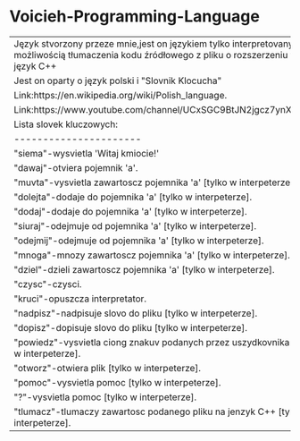 # Voicieh-Programming-Language
<table>
<tr><td>Język stvorzony przeze mnie,jest on językiem tylko interpretovanym z możliwością tłumaczenia kodu źródłowego z pliku o rozszerzeniu voi na język C++ </td></tr>
<tr><td>Jest on oparty o język polski i "Slovnik Klocucha"</td></tr>
<tr><td> Link:https://en.wikipedia.org/wiki/Polish_language.</td></tr>
<tr><td> Link:https://www.youtube.com/channel/UCxSGC9BtJN2jgcz7ynXWdOw.</td></tr>
<tr><td>Lista slovek kluczowych:</td></tr>
<tr><td>----------------------</td></tr>
<tr><td>"siema"-wysvietla 'Witaj kmiocie!'</td></tr>
<tr><td>"dawaj"-otviera pojemnik 'a'.</td></tr>
<tr><td>"muvta"-vysvietla zawartoscz pojemnika 'a' [tylko w interpeterze].</td></tr>
<tr><td>"dolejta"-dodaje do pojemnika 'a' [tylko w interpeterze].</td></tr>
<tr><td>"dodaj"-dodaje do pojemnika 'a' [tylko w interpeterze].</td></tr>
<tr><td>"siuraj"-odejmuje od pojemnika 'a' [tylko w interpeterze].</td></tr>
<tr><td>"odejmij"-odejmuje od pojemnika 'a' [tylko w interpeterze].</td></tr>
<tr><td>"mnoga"-mnozy zawartoscz pojemnika 'a' [tylko w interpeterze].</td></tr> 
<tr><td>"dziel"-dzieli zawartoscz pojemnika 'a' [tylko w interpeterze].</td></tr>
<tr><td>"czysc"-czysci.</td></tr>
<tr><td>"kruci"-opuszcza interpretator.</td></tr>
<tr><td>"nadpisz"-nadpisuje slovo do pliku [tylko w interpeterze].</td></tr>
<tr><td>"dopisz"-dopisuje slovo do pliku [tylko w interpeterze].</td></tr>
<tr><td>"powiedz"-vysvietla ciong znakuv podanych przez uszydkovnika [tylko w interpeterze].</td></tr>
<tr><td>"otworz"-otwiera plik [tylko w interpeterze].</td></tr>
<tr><td>"pomoc"-vysvietla pomoc [tylko w interpeterze].</td></tr>
<tr><td>"?"-vysvietla pomoc [tylko w interpeterze].</td></tr>
<tr><td>"tlumacz"-tlumaczy zawartosc podanego pliku na jenzyk C++ [tylko w interpeterze].</td></tr>
</table>
